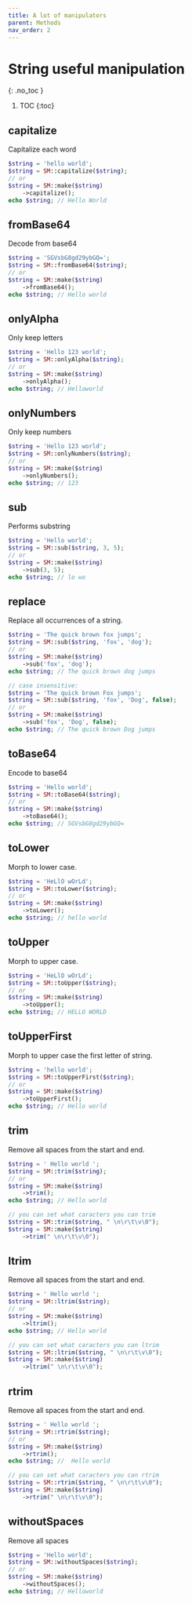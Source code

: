 ```yaml
---
title: A lot of manipulators
parent: Methods
nav_order: 2
---
```


# String useful manipulation
{: .no_toc }

1. TOC
{:toc}

## capitalize
Capitalize each word

```php
$string = 'hello world';
$string = SM::capitalize($string);
// or
$string = SM::make($string)
    ->capitalize();
echo $string; // Hello World
```

## fromBase64
Decode from base64

```php
$string = 'SGVsbG8gd29ybGQ=';
$string = SM::fromBase64($string);
// or
$string = SM::make($string)
    ->fromBase64();
echo $string; // Hello world
```

## onlyAlpha
Only keep letters

```php
$string = 'Hello 123 world';
$string = SM::onlyAlpha($string);
// or
$string = SM::make($string)
    ->onlyAlpha();
echo $string; // Helloworld
```

## onlyNumbers
Only keep numbers

```php
$string = 'Hello 123 world';
$string = SM::onlyNumbers($string);
// or
$string = SM::make($string)
    ->onlyNumbers();
echo $string; // 123
```

## sub
Performs substring

```php
$string = 'Hello world';
$string = SM::sub($string, 3, 5);
// or
$string = SM::make($string)
    ->sub(3, 5);
echo $string; // lo wo
```

## replace
Replace all occurrences of a string.

```php
$string = 'The quick brown fox jumps';
$string = SM::sub($string, 'fox', 'dog');
// or
$string = SM::make($string)
    ->sub('fox', 'dog');
echo $string; // The quick brown dog jumps

// case insensitive:
$string = 'The quick brown Fox jumps';
$string = SM::sub($string, 'fox', 'Dog', false);
// or
$string = SM::make($string)
    ->sub('fox', 'Dog', false);
echo $string; // The quick brown Dog jumps
```


## toBase64
Encode to base64

```php
$string = 'Hello world';
$string = SM::toBase64($string);
// or
$string = SM::make($string)
    ->toBase64();
echo $string; // SGVsbG8gd29ybGQ=
```

## toLower
Morph to lower case.

```php
$string = 'HeLlO wOrLd';
$string = SM::toLower($string);
// or
$string = SM::make($string)
    ->toLower();
echo $string; // hello world
```

## toUpper
Morph to upper case.

```php
$string = 'HeLlO wOrLd';
$string = SM::toUpper($string);
// or
$string = SM::make($string)
    ->toUpper();
echo $string; // HELLO WORLD
```

## toUpperFirst
Morph to upper case the first letter of string.

```php
$string = 'hello world';
$string = SM::toUpperFirst($string);
// or
$string = SM::make($string)
    ->toUpperFirst();
echo $string; // Hello world
```

## trim
Remove all spaces from the start and end.

```php
$string = ' Hello world ';
$string = SM::trim($string);
// or
$string = SM::make($string)
    ->trim();
echo $string; // Hello world

// you can set what caracters you can trim
$string = SM::trim($string, " \n\r\t\v\0");
$string = SM::make($string)
    ->trim(" \n\r\t\v\0");
```

## ltrim
Remove all spaces from the start and end.

```php
$string = ' Hello world ';
$string = SM::ltrim($string);
// or
$string = SM::make($string)
    ->ltrim();
echo $string; // Hello world 

// you can set what caracters you can ltrim
$string = SM::ltrim($string, " \n\r\t\v\0");
$string = SM::make($string)
    ->ltrim(" \n\r\t\v\0");
```

## rtrim
Remove all spaces from the start and end.

```php
$string = ' Hello world ';
$string = SM::rtrim($string);
// or
$string = SM::make($string)
    ->rtrim();
echo $string; //  Hello world

// you can set what caracters you can rtrim
$string = SM::rtrim($string, " \n\r\t\v\0");
$string = SM::make($string)
    ->rtrim(" \n\r\t\v\0");
```

## withoutSpaces
Remove all spaces

```php
$string = 'Hello world';
$string = SM::withoutSpaces($string);
// or
$string = SM::make($string)
    ->withoutSpaces();
echo $string; // Helloworld
```
